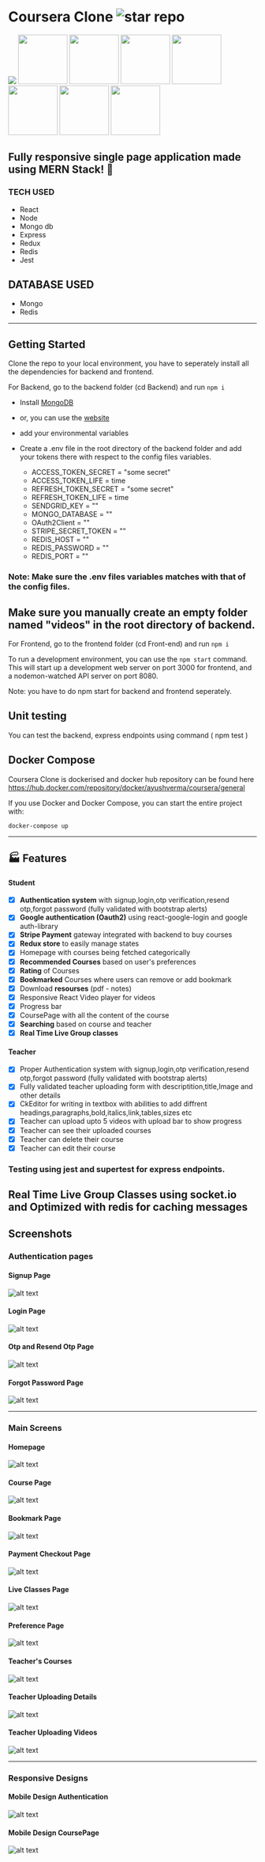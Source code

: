 # Coursera Clone <img src="https://img.shields.io/github/stars/ayush-lab/Coursera-Clone?style=social" alt="star repo" />

<p float="left">
  <img src="https://img.shields.io/badge/JavaScript-F7DF1E?style=for-the-badge&logo=javascript&logoColor=black" />
  <img src="https://img.shields.io/badge/React-20232A?style=for-the-badge&logo=react&logoColor=61DAFB" width="100" /> 
  <img src="https://img.shields.io/badge/Node.js-43853D?style=for-the-badge&logo=node.js&logoColor=white" width="100" />
  <img src="https://img.shields.io/badge/MongoDB-4EA94B?style=for-the-badge&logo=mongodb&logoColor=white" width="100" />
  <img src="https://img.shields.io/badge/Express.js-000000?style=for-the-badge&logo=express&logoColor=white" width="100" />
  <img src="https://img.shields.io/badge/Redux-593D88?style=for-the-badge&logo=redux&logoColor=white" width="100" />
  <img src="https://img.shields.io/badge/Docker-2CA5E0?style=for-the-badge&logo=docker&logoColor=white" width="100" />
  <img src="https://img.shields.io/badge/redis-%23DD0031.svg?&style=for-the-badge&logo=redis&logoColor=white" width="100" />
  	
</p>

## Fully responsive single page application made using MERN Stack! :blue_heart:

### TECH USED
  -   React
  -   Node
  -   Mongo db
  -   Express
  -   Redux
  -   Redis
  -   Jest

## DATABASE USED
  - Mongo
  - Redis

---

## Getting Started

Clone the repo to your local environment, you have to seperately install all the dependencies for backend and frontend. 

For Backend, go to the backend folder (cd Backend) and run 
``` npm i ```

  - Install [MongoDB](https://docs.mongodb.com/manual/tutorial/install-mongodb-on-ubuntu/)
  - or, you can use the [website](https://account.mongodb.com/account/login) 
  
  - add your environmental variables
  - Create a .env file in the root directory of the backend folder and add your tokens there with respect to the config files variables.
 
    - ACCESS_TOKEN_SECRET = "some secret"
    - ACCESS_TOKEN_LIFE = time
    - REFRESH_TOKEN_SECRET = "some secret"
    - REFRESH_TOKEN_LIFE = time
    - SENDGRID_KEY = ""
    - MONGO_DATABASE = ""
    - OAuth2Client = ""
    - STRIPE_SECRET_TOKEN = ""
    - REDIS_HOST = ""
    - REDIS_PASSWORD = "" 
    - REDIS_PORT = ""

  ### Note: Make sure the .env files variables matches with that of the config files.
 
## Make sure you manually create an empty folder named "videos" in the root directory of backend.


For Frontend, go to the frontend folder (cd Front-end) and run
``` npm i ```


To run a development environment, you can use the `npm start` command. This will start up a development web server on port 3000 for frontend, and a nodemon-watched API server on port 8080.

Note: you have to do npm start for backend and frontend seperately.

## Unit testing

You can test the backend, express endpoints using command ( npm test )
    
## Docker Compose

  Coursera Clone is dockerised and docker hub repository can be found here https://hub.docker.com/repository/docker/ayushverma/coursera/general

  If you use Docker and Docker Compose, you can start the entire project with:

  ```
  docker-compose up
  ```
---

## 🏭 Features

#### Student
- [x] **Authentication system** with signup,login,otp verification,resend otp,forgot password (fully validated with bootstrap alerts)
- [x] **Google authentication (Oauth2)** using react-google-login and google auth-library
- [x] **Stripe Payment** gateway integrated with backend to buy courses
- [x] **Redux store** to easily manage states
- [x] Homepage with courses being fetched categorically
- [x] **Recommended Courses** based on user's preferences
- [x] **Rating** of Courses
- [x] **Bookmarked** Courses where users can remove or add bookmark
- [x] Download **resourses** (pdf - notes)
- [x] Responsive React Video player for videos
- [x] Progress bar 
- [x] CoursePage with all the content of the course
- [x] **Searching** based on course and teacher
- [x] **Real Time Live Group classes**

#### Teacher
- [x] Proper Authentication system with signup,login,otp verification,resend otp,forgot password (fully validated with bootstrap alerts)
- [x] Fully validated teacher uploading form with descriptition,title,Image and other details
- [x] CkEditor for writing in textbox with abilities to add diffrent headings,paragraphs,bold,italics,link,tables,sizes etc
- [x] Teacher can upload upto 5 videos with upload bar to show progress
- [x] Teacher can see their uploaded courses
- [x] Teacher can delete their course
- [x] Teacher can edit their course

### Testing using jest and supertest for express endpoints.

## Real Time Live Group Classes using socket.io and Optimized with redis for caching messages

## Screenshots
### Authentication pages
 
#### Signup Page 
![alt text](https://raw.githubusercontent.com/ayush-lab/Coursera-Clone/main/Front-end/src/assets/shelpSignup.png)

 #### Login Page 
![alt text](https://raw.githubusercontent.com/ayush-lab/Coursera-Clone/main/Front-end/src/assets/loginShelp.png)

 #### Otp and Resend Otp Page 
![alt text](https://raw.githubusercontent.com/ayush-lab/Coursera-Clone/main/Front-end/src/assets/otp.png)

 
 ####  Forgot Password Page
![alt text](https://raw.githubusercontent.com/ayush-lab/Coursera-Clone/main/Front-end/src/assets/forgotPassword.png)

 ---
 ### Main Screens

 #### Homepage
![alt text](https://raw.githubusercontent.com/ayush-lab/Coursera-Clone/main/Front-end/src/assets/homepage.png)


#### Course Page
![alt text](https://raw.githubusercontent.com/ayush-lab/Coursera-Clone/main/Front-end/src/assets/coursePage.png)

#### Bookmark Page
![alt text](https://raw.githubusercontent.com/ayush-lab/Coursera-Clone/main/Front-end/src/assets/bookmark.png)

#### Payment Checkout Page
![alt text](https://raw.githubusercontent.com/ayush-lab/Coursera-Clone/main/Front-end/src/assets/checkout.png)

#### Live Classes Page
![alt text](https://raw.githubusercontent.com/ayush-lab/Coursera-Clone/main/Front-end/src/assets/chat.png)

#### Preference Page
![alt text](https://raw.githubusercontent.com/ayush-lab/Coursera-Clone/main/Front-end/src/assets/shlepPreference.png)

#### Teacher's Courses 
![alt text](https://raw.githubusercontent.com/ayush-lab/Coursera-Clone/main/Front-end/src/assets/teachershelp.png)

#### Teacher Uploading Details
![alt text](https://raw.githubusercontent.com/ayush-lab/Coursera-Clone/main/Front-end/src/assets/TeacherUploadCourse.png)


#### Teacher Uploading Videos
![alt text](https://raw.githubusercontent.com/ayush-lab/Coursera-Clone/main/master/Front-end/src/assets/uploadshelp.png)

---
### Responsive Designs
#### Mobile Design Authentication
![alt text](https://raw.githubusercontent.com/ayush-lab/Coursera-Clone/main/Front-end/src/assets/mobileLogin.png)

 
#### Mobile Design CoursePage
![alt text](https://raw.githubusercontent.com/ayush-lab/Coursera-Clone/main/Front-end/src/assets/mobilecourse.png)






